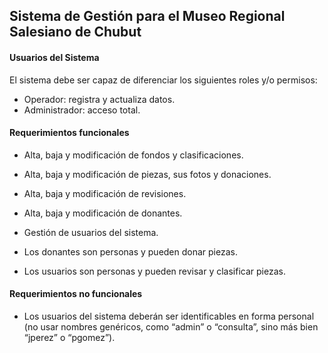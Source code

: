 ## Sistema de Gestión para el Museo Regional Salesiano de Chubut

#### Usuarios del Sistema

El sistema debe ser capaz de diferenciar los siguientes roles y/o permisos:

- Operador: registra y actualiza datos.
- Administrador: acceso total.

#### Requerimientos funcionales

- Alta, baja y modificación de fondos y clasificaciones.
- Alta, baja y modificación de piezas, sus fotos y donaciones.
- Alta, baja y modificación de revisiones.
- Alta, baja y modificación de donantes.
- Gestión de usuarios del sistema.

- Los donantes son personas y pueden donar piezas.
- Los usuarios son personas y pueden revisar y clasificar piezas.


#### Requerimientos no funcionales

- Los usuarios del sistema deberán ser identificables en forma personal (no usar nombres genéricos, como “admin” o “consulta”, sino más bien “jperez” o “pgomez”).
